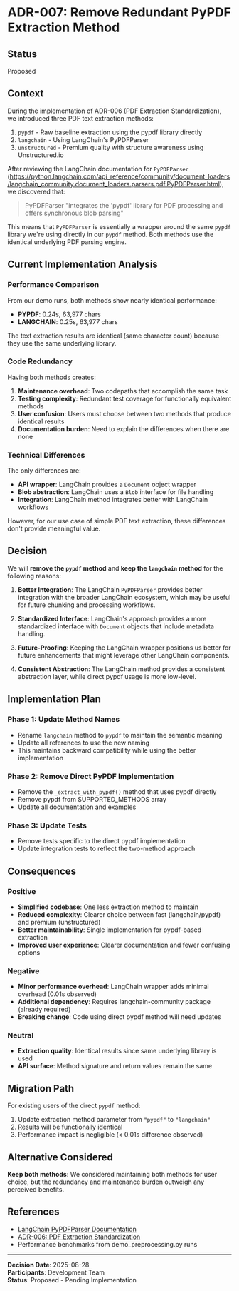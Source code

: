 # ADR-007: Remove Redundant PyPDF Extraction Method

## Status

Proposed

## Context

During the implementation of ADR-006 (PDF Extraction Standardization), we introduced three PDF text extraction methods:

1. `pypdf` - Raw baseline extraction using the pypdf library directly
2. `langchain` - Using LangChain's PyPDFParser
3. `unstructured` - Premium quality with structure awareness using Unstructured.io

After reviewing the LangChain documentation for `PyPDFParser` (https://python.langchain.com/api_reference/community/document_loaders/langchain_community.document_loaders.parsers.pdf.PyPDFParser.html), we discovered that:

> PyPDFParser "integrates the 'pypdf' library for PDF processing and offers synchronous blob parsing"

This means that `PyPDFParser` is essentially a wrapper around the same `pypdf` library we're using directly in our `pypdf` method. Both methods use the identical underlying PDF parsing engine.

## Current Implementation Analysis

### Performance Comparison

From our demo runs, both methods show nearly identical performance:

- **PYPDF**: 0.24s, 63,977 chars
- **LANGCHAIN**: 0.25s, 63,977 chars

The text extraction results are identical (same character count) because they use the same underlying library.

### Code Redundancy

Having both methods creates:

1. **Maintenance overhead**: Two codepaths that accomplish the same task
2. **Testing complexity**: Redundant test coverage for functionally equivalent methods
3. **User confusion**: Users must choose between two methods that produce identical results
4. **Documentation burden**: Need to explain the differences when there are none

### Technical Differences

The only differences are:

- **API wrapper**: LangChain provides a `Document` object wrapper
- **Blob abstraction**: LangChain uses a `Blob` interface for file handling
- **Integration**: LangChain method integrates better with LangChain workflows

However, for our use case of simple PDF text extraction, these differences don't provide meaningful value.

## Decision

We will **remove the `pypdf` method** and **keep the `langchain` method** for the following reasons:

1. **Better Integration**: The LangChain `PyPDFParser` provides better integration with the broader LangChain ecosystem, which may be useful for future chunking and processing workflows.

2. **Standardized Interface**: LangChain's approach provides a more standardized interface with `Document` objects that include metadata handling.

3. **Future-Proofing**: Keeping the LangChain wrapper positions us better for future enhancements that might leverage other LangChain components.

4. **Consistent Abstraction**: The LangChain method provides a consistent abstraction layer, while direct pypdf usage is more low-level.

## Implementation Plan

### Phase 1: Update Method Names

- Rename `langchain` method to `pypdf` to maintain the semantic meaning
- Update all references to use the new naming
- This maintains backward compatibility while using the better implementation

### Phase 2: Remove Direct PyPDF Implementation

- Remove the `_extract_with_pypdf()` method that uses pypdf directly
- Remove pypdf from SUPPORTED_METHODS array
- Update all documentation and examples

### Phase 3: Update Tests

- Remove tests specific to the direct pypdf implementation
- Update integration tests to reflect the two-method approach

## Consequences

### Positive

- **Simplified codebase**: One less extraction method to maintain
- **Reduced complexity**: Clearer choice between fast (langchain/pypdf) and premium (unstructured)
- **Better maintainability**: Single implementation for pypdf-based extraction
- **Improved user experience**: Clearer documentation and fewer confusing options

### Negative

- **Minor performance overhead**: LangChain wrapper adds minimal overhead (0.01s observed)
- **Additional dependency**: Requires langchain-community package (already required)
- **Breaking change**: Code using direct pypdf method will need updates

### Neutral

- **Extraction quality**: Identical results since same underlying library is used
- **API surface**: Method signature and return values remain the same

## Migration Path

For existing users of the direct `pypdf` method:

1. Update extraction method parameter from `"pypdf"` to `"langchain"`
2. Results will be functionally identical
3. Performance impact is negligible (< 0.01s difference observed)

## Alternative Considered

**Keep both methods**: We considered maintaining both methods for user choice, but the redundancy and maintenance burden outweigh any perceived benefits.

## References

- [LangChain PyPDFParser Documentation](https://python.langchain.com/api_reference/community/document_loaders/langchain_community.document_loaders.parsers.pdf.PyPDFParser.html)
- [ADR-006: PDF Extraction Standardization](./ADR-006-pdf-extraction-standardization.md)
- Performance benchmarks from demo_preprocessing.py runs

---

**Decision Date**: 2025-08-28  
**Participants**: Development Team  
**Status**: Proposed - Pending Implementation

